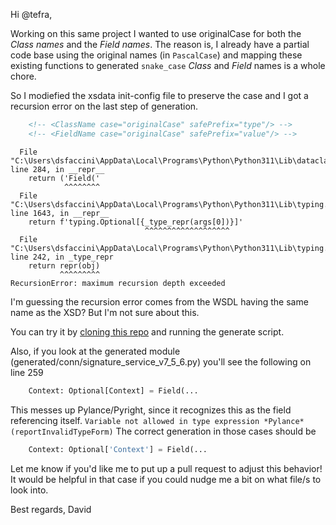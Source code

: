 Hi @tefra, 

Working on this same project I wanted to use originalCase for both the *Class names* and the *Field names*. The reason is, I already have a partial code base using the original names (in `PascalCase`) and mapping these existing functions to generated `snake_case` *Class* and *Field* names is a whole chore.

So I modiefied the xsdata init-config file to preserve the case and I got a recursion error on the last step of generation.
```xml
    <!-- <ClassName case="originalCase" safePrefix="type"/> -->
    <!-- <FieldName case="originalCase" safePrefix="value"/> -->
```
```
  File "C:\Users\dsfaccini\AppData\Local\Programs\Python\Python311\Lib\dataclasses.py", line 284, in __repr__
    return ('Field('
            ^^^^^^^^
  File "C:\Users\dsfaccini\AppData\Local\Programs\Python\Python311\Lib\typing.py", line 1643, in __repr__
    return f'typing.Optional[{_type_repr(args[0])}]'
                              ^^^^^^^^^^^^^^^^^^^
  File "C:\Users\dsfaccini\AppData\Local\Programs\Python\Python311\Lib\typing.py", line 242, in _type_repr
    return repr(obj)
           ^^^^^^^^^
RecursionError: maximum recursion depth exceeded
```
I'm guessing the recursion error comes from the WSDL having the same name as the XSD? But I'm not sure about this.

You can try it by [cloning this repo](https://github.com/dsfaccini/xsdata-issues) and running the generate script.

Also, if you look at the generated module (generated/conn/signature_service_v7_5_6.py) you'll see the following on line 259

```python
    Context: Optional[Context] = Field(...
```

This messes up Pylance/Pyright, since it recognizes this as the field referencing itself.
`Variable not allowed in type expression *Pylance*(reportInvalidTypeForm)`
The correct generation in those cases should be 
```python
    Context: Optional['Context'] = Field(...
```

Let me know if you'd like me to put up a pull request to adjust this behavior! It would be helpful in that case if you could nudge me a bit on what file/s to look into.

Best regards,
David